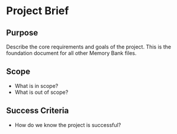 # Project Brief

## Purpose

Describe the core requirements and goals of the project. This is the foundation document for all other Memory Bank files.

## Scope

- What is in scope?
- What is out of scope?

## Success Criteria

- How do we know the project is successful?
